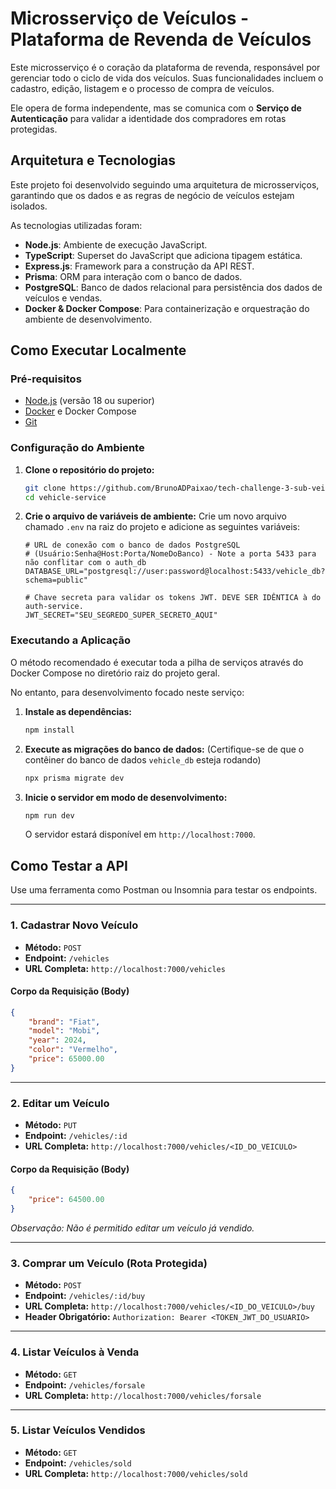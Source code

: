 # Microsserviço de Veículos - Plataforma de Revenda de Veículos

Este microsserviço é o coração da plataforma de revenda, responsável por gerenciar todo o ciclo de vida dos veículos. Suas funcionalidades incluem o cadastro, edição, listagem e o processo de compra de veículos.

Ele opera de forma independente, mas se comunica com o **Serviço de Autenticação** para validar a identidade dos compradores em rotas protegidas.

## Arquitetura e Tecnologias

Este projeto foi desenvolvido seguindo uma arquitetura de microsserviços, garantindo que os dados e as regras de negócio de veículos estejam isolados.

As tecnologias utilizadas foram:
* **Node.js**: Ambiente de execução JavaScript.
* **TypeScript**: Superset do JavaScript que adiciona tipagem estática.
* **Express.js**: Framework para a construção da API REST.
* **Prisma**: ORM para interação com o banco de dados.
* **PostgreSQL**: Banco de dados relacional para persistência dos dados de veículos e vendas.
* **Docker & Docker Compose**: Para containerização e orquestração do ambiente de desenvolvimento.

## Como Executar Localmente

### Pré-requisitos
* [Node.js](https://nodejs.org/) (versão 18 ou superior)
* [Docker](https://www.docker.com/) e Docker Compose
* [Git](https://git-scm.com/)

### Configuração do Ambiente

1.  **Clone o repositório do projeto:**
    ```bash
    git clone https://github.com/BrunoADPaixao/tech-challenge-3-sub-veiculos.git
    cd vehicle-service
    ```

2.  **Crie o arquivo de variáveis de ambiente:**
    Crie um novo arquivo chamado `.env` na raiz do projeto e adicione as seguintes variáveis:

    ```env
    # URL de conexão com o banco de dados PostgreSQL
    # (Usuário:Senha@Host:Porta/NomeDoBanco) - Note a porta 5433 para não conflitar com o auth_db
    DATABASE_URL="postgresql://user:password@localhost:5433/vehicle_db?schema=public"

    # Chave secreta para validar os tokens JWT. DEVE SER IDÊNTICA à do auth-service.
    JWT_SECRET="SEU_SEGREDO_SUPER_SECRETO_AQUI"
    ```

### Executando a Aplicação

O método recomendado é executar toda a pilha de serviços através do Docker Compose no diretório raiz do projeto geral.

No entanto, para desenvolvimento focado neste serviço:

1.  **Instale as dependências:**
    ```bash
    npm install
    ```
2.  **Execute as migrações do banco de dados:**
    (Certifique-se de que o contêiner do banco de dados `vehicle_db` esteja rodando)
    ```bash
    npx prisma migrate dev
    ```
3.  **Inicie o servidor em modo de desenvolvimento:**
    ```bash
    npm run dev
    ```
    O servidor estará disponível em `http://localhost:7000`.

## Como Testar a API

Use uma ferramenta como Postman ou Insomnia para testar os endpoints.

---

### 1. Cadastrar Novo Veículo

* **Método:** `POST`
* **Endpoint:** `/vehicles`
* **URL Completa:** `http://localhost:7000/vehicles`

#### Corpo da Requisição (Body)
```json
{
    "brand": "Fiat",
    "model": "Mobi",
    "year": 2024,
    "color": "Vermelho",
    "price": 65000.00
}
```

---

### 2. Editar um Veículo

* **Método:** `PUT`
* **Endpoint:** `/vehicles/:id`
* **URL Completa:** `http://localhost:7000/vehicles/<ID_DO_VEICULO>`

#### Corpo da Requisição (Body)
```json
{
    "price": 64500.00
}
```
*Observação: Não é permitido editar um veículo já vendido.*

---

### 3. Comprar um Veículo (Rota Protegida)

* **Método:** `POST`
* **Endpoint:** `/vehicles/:id/buy`
* **URL Completa:** `http://localhost:7000/vehicles/<ID_DO_VEICULO>/buy`
* **Header Obrigatório:** `Authorization: Bearer <TOKEN_JWT_DO_USUARIO>`

---

### 4. Listar Veículos à Venda

* **Método:** `GET`
* **Endpoint:** `/vehicles/forsale`
* **URL Completa:** `http://localhost:7000/vehicles/forsale`

---

### 5. Listar Veículos Vendidos

* **Método:** `GET`
* **Endpoint:** `/vehicles/sold`
* **URL Completa:** `http://localhost:7000/vehicles/sold`